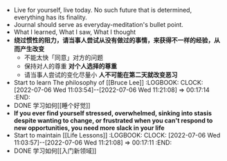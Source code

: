 - Live for yourself, live today. No such future that is determined, everything has its finality.
- Journal should serve as everyday-meditation's bullet point.
- What I learned, What I saw, What I thought
- **绕过惯性的阻力，请当事人尝试从没有做过的事情，来获得不一样的经验，从而产生改变**
	- 不能太快「同意」对方的问题
	- 保持对人的尊重 **对个人选择的尊重**
	- 请当事人尝试的变化尽量小 **人不可能在第二天就改变恶习**
- Start to learn The philosophy of [[Bruce Lee]]
  :LOGBOOK:
  CLOCK: [2022-07-06 Wed 11:03:54]--[2022-07-06 Wed 11:21:08] =>  00:17:14
  :END:
- DONE 学习如何[[睡个好觉]]
- **If you ever find yourself stressed, overwhelmed, sinking into stasis despite wanting to change, or frustrated when you can't respond to new opportunities, you need more slack in your life**
- Start to maintain [[Life Lessons]]
  :LOGBOOK:
  CLOCK: [2022-07-06 Wed 11:03:57]--[2022-07-06 Wed 11:21:08] =>  00:17:11
  :END:
- DONE 学习如何[[入门新领域]]